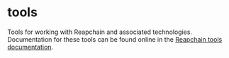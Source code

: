 # tools

Tools for working with Reapchain and associated technologies. Documentation for
these tools can be found online in the [Reapchain tools
documentation](https://docs.reapchain.com/master/tools/).
